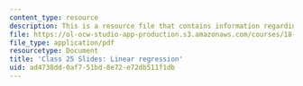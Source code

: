 ```yaml
---
content_type: resource
description: This is a resource file that contains information regarding linear regression.
file: https://ol-ocw-studio-app-production.s3.amazonaws.com/courses/18-05-introduction-to-probability-and-statistics-spring-2014/ad4738dd0af751bd8e72e72db511f1db_MIT18_05S14_class25slides.pdf
file_type: application/pdf
resourcetype: Document
title: 'Class 25 Slides: Linear regression'
uid: ad4738dd-0af7-51bd-8e72-e72db511f1db
---
```

